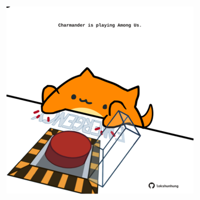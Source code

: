 <!-- built at 08/03/2024, 05:00:38 UTC -->
<p align="center">
  <img width="500" height="500" src="./ReadmeImage.svg">
</p>
